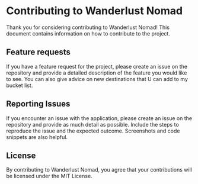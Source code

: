 # Contributing to Wanderlust Nomad

Thank you for considering contributing to Wanderlust Nomad! This document contains information on how to contribute to the project.

## Feature requests

If you have a feature request for the project, please create an issue on the repository and provide a detailed description of the feature you would like to see. You can also give advice on new destinations that U can add to my bucket list.

## Reporting Issues

If you encounter an issue with the application, please create an issue on the repository and provide as much detail as possible. Include the steps to reproduce the issue and the expected outcome. Screenshots and code snippets are also helpful.

## License

By contributing to Wanderlust Nomad, you agree that your contributions will be licensed under the MIT License.